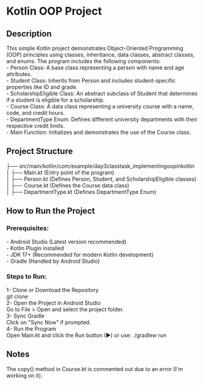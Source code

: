 <h1>Kotlin OOP Project</h1>

<h2>Description</h2>
This simple Kotlin project demonstrates Object-Oriented Programming (OOP) principles using classes, inheritance, data classes, abstract classes, and enums. The program includes the following components:<br>
- Person Class: A base class representing a person with name and age attributes.<br>
- Student Class: Inherits from Person and includes student-specific properties like ID and grade.<br>
- ScholarshipEligible Class: An abstract subclass of Student that determines if a student is eligible for a scholarship.<br>
- Course Class: A data class representing a university course with a name, code, and credit hours.<br>
- DepartmentType Enum: Defines different university departments with their respective credit limits.<br>
- Main Function: Initializes and demonstrates the use of the Course class.<br>

<h2>Project Structure</h2>
├── src/main/kotlin/com/example/day3classtask_implementingoopinkotlin<br>
│   ├── Main.kt (Entry point of the program)<br>
│   ├── Person.kt (Defines Person, Student, and ScholarshipEligible classes)<br>
│   ├── Course.kt (Defines the Course data class)<br>
│   ├── DepartmentType.kt (Defines DepartmentType Enum)<br>

<h2>How to Run the Project</h2>
<h3>Prerequisites:</h3>
- Android Studio (Latest version recommended)<br>
- Kotlin Plugin installed<br>
- JDK 17+ (Recommended for modern Kotlin development)<br>
- Gradle (Handled by Android Studio)<be>

<h3>Steps to Run:</h3>
1- Clone or Download the Repository<br>
    git clone <repository_url><br>
2- Open the Project in Android Studio<br>
    Go to File > Open and select the project folder.<br>
3- Sync Gradle<br>
    Click on "Sync Now" if prompted.<br>
4- Run the Program<br>
    Open Main.kt and click the Run button (▶) or use:
    ./gradlew run<br>

<h2>Notes</h2>
The copy() method in Course.kt is commented out due to an error (I'm working on it).

